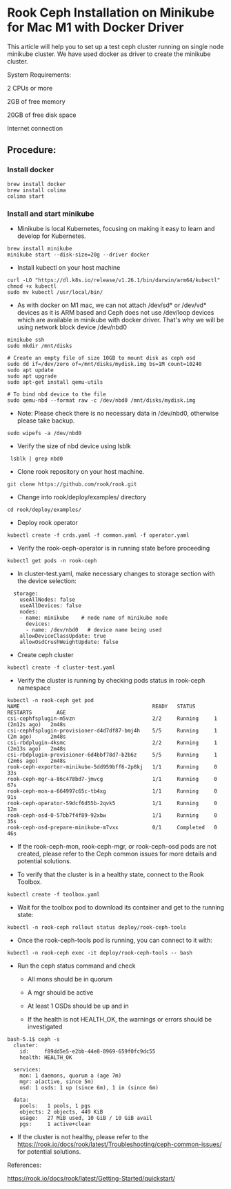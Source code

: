 # Rook Ceph Installation on Minikube for Mac M1 with Docker Driver 
This article will help you to set up a test ceph cluster running on single node minikube cluster. We have used docker as driver to create the minikube cluster.

System Requirements:

2 CPUs or more

2GB of free memory

20GB of free disk space

Internet connection


## Procedure:

### Install docker

```
brew install docker
brew install colima
colima start
```
### Install and start minikube

- Minikube is local Kubernetes, focusing on making it easy to learn and develop for Kubernetes.

```
brew install minikube
minikube start --disk-size=20g --driver docker
```
- Install kubectl on your host machine 

```
curl -LO "https://dl.k8s.io/release/v1.26.1/bin/darwin/arm64/kubectl"
chmod +x kubectl
sudo mv kubectl /usr/local/bin/
```
- As with docker on M1 mac, we can not attach /dev/sd* or /dev/vd* devices as it is ARM based and Ceph does not use /dev/loop devices which are available in minikube with docker driver. That's why we will be using network block device /dev/nbd0
```
minikube ssh
sudo mkdir /mnt/disks

# Create an empty file of size 10GB to mount disk as ceph osd 
sudo dd if=/dev/zero of=/mnt/disks/mydisk.img bs=1M count=10240
sudo apt update
sudo apt upgrade
sudo apt-get install qemu-utils

# To bind nbd device to the file 
sudo qemu-nbd --format raw -c /dev/nbd0 /mnt/disks/mydisk.img
```
- Note: Please check there is no necessary data in /dev/nbd0, otherwise please take backup.
```
sudo wipefs -a /dev/nbd0
```
- Verify the size of nbd device using lsblk
```
 lsblk | grep nbd0
```
- Clone rook repository on your host machine.

```
git clone https://github.com/rook/rook.git
```
- Change into rook/deploy/examples/ directory

```
cd rook/deploy/examples/
```
- Deploy rook operator
```
kubectl create -f crds.yaml -f common.yaml -f operator.yaml
```
- Verify the rook-ceph-operator is in running state before proceeding
```
kubectl get pods -n rook-ceph
```
- In cluster-test.yaml, make necessary changes to storage section with the device selection:
```
  storage:
    useAllNodes: false
    useAllDevices: false
    nodes:
    - name: minikube    # node name of minikube node
      devices:
      - name: /dev/nbd0   # device name being used
    allowDeviceClassUpdate: true
    allowOsdCrushWeightUpdate: false
```
- Create ceph cluster
```
kubectl create -f cluster-test.yaml
```
- Verify the cluster is running by checking pods status in rook-ceph namespace
```
kubectl -n rook-ceph get pod
NAME                                           READY   STATUS      RESTARTS        AGE
csi-cephfsplugin-m5vzn                         2/2     Running     1 (2m12s ago)   2m48s
csi-cephfsplugin-provisioner-d4d7df87-bmj4h    5/5     Running     1 (2m ago)      2m48s
csi-rbdplugin-4ksmc                            2/2     Running     1 (2m13s ago)   2m48s
csi-rbdplugin-provisioner-6d4bbf78d7-b2b6z     5/5     Running     1 (2m6s ago)    2m48s
rook-ceph-exporter-minikube-5dd959bff6-2p8kj   1/1     Running     0               33s
rook-ceph-mgr-a-86c478bd7-jmvcg                1/1     Running     0               67s
rook-ceph-mon-a-664997c65c-tb4xg               1/1     Running     0               91s
rook-ceph-operator-59dcf6d55b-2qvk5            1/1     Running     0               12m
rook-ceph-osd-0-57bb7f4f89-92xbw               1/1     Running     0               35s
rook-ceph-osd-prepare-minikube-m7vxx           0/1     Completed   0               46s
```

- If the rook-ceph-mon, rook-ceph-mgr, or rook-ceph-osd pods are not created, please refer to the Ceph common issues for more details and potential solutions.

- To verify that the cluster is in a healthy state, connect to the Rook Toolbox.
```
kubectl create -f toolbox.yaml
```
- Wait for the toolbox pod to download its container and get to the running state:
```
kubectl -n rook-ceph rollout status deploy/rook-ceph-tools
```
- Once the rook-ceph-tools pod is running, you can connect to it with:
```
kubectl -n rook-ceph exec -it deploy/rook-ceph-tools -- bash
```
- Run the ceph status command and check

   - All mons should be in quorum

   - A mgr should be active

   - At least 1 OSDs should be up and in

   - If the health is not HEALTH_OK, the warnings or errors should be investigated
```
bash-5.1$ ceph -s
  cluster:
    id:     f89dd5e5-e2bb-44e8-8969-659f0fc9dc55
    health: HEALTH_OK

  services:
    mon: 1 daemons, quorum a (age 7m)
    mgr: a(active, since 5m)
    osd: 1 osds: 1 up (since 6m), 1 in (since 6m)

  data:
    pools:   1 pools, 1 pgs
    objects: 2 objects, 449 KiB
    usage:   27 MiB used, 10 GiB / 10 GiB avail
    pgs:     1 active+clean
```
- If the cluster is not healthy, please refer to the https://rook.io/docs/rook/latest/Troubleshooting/ceph-common-issues/ for potential solutions.

References:

https://rook.io/docs/rook/latest/Getting-Started/quickstart/
